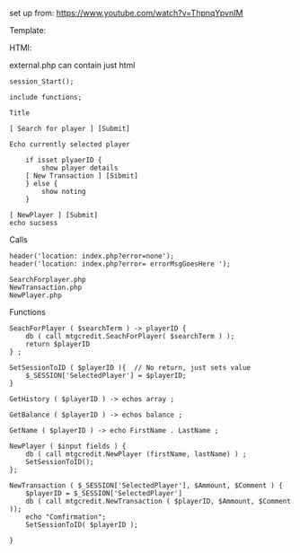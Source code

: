 set up from: 
    https://www.youtube.com/watch?v=ThpnqYpvnIM


Template:

HTMl:

<?php
    include_once 'external.php'
?>
external.php can contain just html

    session_Start();

    include functions;

    Title

    [ Search for player ] [Submit]

    Echo currently selected player 

        if isset plyaerID {
            show player details 
        [ New Transaction ] [Sibmit]
        } else {
            show noting 
        }

    [ NewPlayer ] [Submit]
    echo sucsess 

Calls

    header('location: index.php?error=none');
    header('location: index.php?error= errorMsgGoesHere ');

    SearchForplayer.php
    NewTransaction.php
    NewPlayer.php

Functions 
    
    SeachForPlayer ( $searchTerm ) -> playerID {
        db ( call mtgcredit.SeachForPlayer( $searchTerm ) );
        return $playerID
    } ;
    
    SetSessionToID ( $playerID ){  // No return, just sets value
        $_SESSION['SelectedPlayer'] = $playerID;
    }

    GetHistory ( $playerID ) -> echos array ;
    
    GetBalance ( $playerID ) -> echos balance ;
    
    GetName ( $playerID ) -> echo FirstName . LastName ;
    
    NewPlayer ( $input fields ) {
        db ( call mtgcredit.NewPlayer (firstName, lastName) ) ;
        SetSessionToID();
    };
    
    NewTransaction ( $_SESSION['SelectedPlayer'], $Ammount, $Comment ) {
        $playerID = $_SESSION['SelectedPlayer']
        db ( call mtgcredit.NewTransaction ( $playerID, $Ammount, $Comment ));
        echo "Comfirmation";
        SetSessionToID( $playerID );

    }
